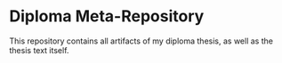 # Diploma Meta-Repository

This repository contains all artifacts of my diploma thesis, as well as the thesis text itself.

